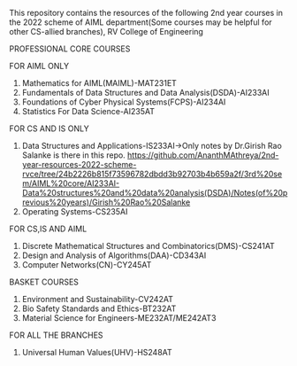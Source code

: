 This repository contains the resources of the following 2nd year courses in the 2022 scheme of AIML department(Some courses may be helpful for other CS-allied branches), RV College of Engineering

PROFESSIONAL CORE COURSES


FOR AIML ONLY
1. Mathematics for AIML(MAIML)-MAT231ET
3. Fundamentals of Data Structures and Data Analysis(DSDA)-AI233AI
4. Foundations of Cyber Physical Systems(FCPS)-AI234AI
5. Statistics For Data Science-AI235AT

FOR CS AND IS ONLY
1. Data Structures and Applications-IS233AI->Only notes by Dr.Girish Rao Salanke is there in this repo. https://github.com/AnanthMAthreya/2nd-year-resources-2022-scheme-rvce/tree/24b2226b815f73596782dbdd3b92703b4b659a2f/3rd%20sem/AIML%20core/AI233AI-Data%20structures%20and%20data%20analysis(DSDA)/Notes(of%20previous%20years)/Girish%20Rao%20Salanke
2. Operating Systems-CS235AI

FOR CS,IS AND AIML
1. Discrete Mathematical Structures and Combinatorics(DMS)-CS241AT
2. Design and Analysis of Algorithms(DAA)-CD343AI
3. Computer Networks(CN)-CY245AT 

BASKET COURSES
1. Environment and Sustainability-CV242AT
2. Bio Safety Standards and Ethics-BT232AT
3. Material Science for Engineers-ME232AT/ME242AT3

FOR ALL THE BRANCHES
1. Universal Human Values(UHV)-HS248AT
